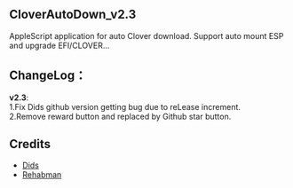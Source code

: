 ## CloverAutoDown_v2.3
AppleScript application for auto Clover download. Support auto mount ESP and upgrade EFI/CLOVER...


## ChangeLog：
**v2.3**:   
1.Fix Dids github version getting bug due to reLease increment.   
2.Remove reward button and replaced by  Github star button.
      

## Credits
- [Dids](https://github.com/Dids/clover-builder)
- [Rehabman](https://github.com/RehabMan)
